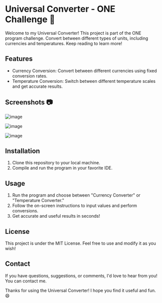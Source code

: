 # Universal Converter - ONE Challenge 🚀

Welcome to my Universal Converter! This project is part of the ONE program challenge. Convert between different types of units, including currencies and temperatures. Keep reading to learn more!

## Features

- Currency Conversion: Convert between different currencies using fixed conversion rates.
- Temperature Conversion: Switch between different temperature scales and get accurate results.

## Screenshots 📷

![image](https://github.com/DarkNaegleria/ConverterChallenge/assets/122141111/c2abc6c1-0a62-4995-98e7-26bb1f35a6f0)

![image](https://github.com/DarkNaegleria/ConverterChallenge/assets/122141111/9bee429a-b3b8-4494-8bc8-d0aee48feaa6)

![image](https://github.com/DarkNaegleria/ConverterChallenge/assets/122141111/2d43b0c5-5d2c-453a-b39d-f871117a2918)


## Installation

1. Clone this repository to your local machine.
2. Compile and run the program in your favorite IDE.

## Usage

1. Run the program and choose between "Currency Converter" or "Temperature Converter."
2. Follow the on-screen instructions to input values and perform conversions.
3. Get accurate and useful results in seconds!

## License

This project is under the MIT License. Feel free to use and modify it as you wish!

## Contact

If you have questions, suggestions, or comments, I'd love to hear from you! You can contact me.

Thanks for using the Universal Converter! I hope you find it useful and fun. 😄
